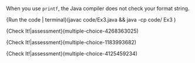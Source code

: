 When you use `printf`, the Java compiler does not check your format string. 

{Run the code | terminal}(javac code/Ex3.java && java -cp code/ Ex3 )

{Check It!|assessment}(multiple-choice-4268363025)

{Check It!|assessment}(multiple-choice-1183993682)

{Check It!|assessment}(multiple-choice-4125459234)
